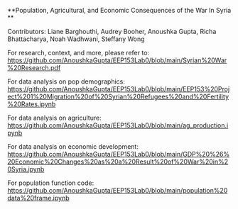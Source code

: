 **Population, Agricultural, and Economic Consequences of the War In Syria
**

Contributors: Liane Barghouthi, Audrey Booher, Anoushka Gupta, 
Richa Bhattacharya, Noah Wadhwani, Steffany Wong

For research, context, and more, please refer to: https://github.com/AnoushkaGupta/EEP153Lab0/blob/main/Syrian%20War%20Research.pdf

For data analysis on pop demographics: https://github.com/AnoushkaGupta/EEP153Lab0/blob/main/EEP153%20Project%201%20Migration%20of%20Syrian%20Refugees%20and%20Fertility%20Rates.ipynb

For data analysis on agriculture: https://github.com/AnoushkaGupta/EEP153Lab0/blob/main/ag_production.ipynb

For data analysis on economic development: https://github.com/AnoushkaGupta/EEP153Lab0/blob/main/GDP%20%26%20Economic%20Changes%20as%20a%20Result%20of%20War%20in%20Syria.ipynb

For population function code: https://github.com/AnoushkaGupta/EEP153Lab0/blob/main/population%20data%20frame.ipynb

